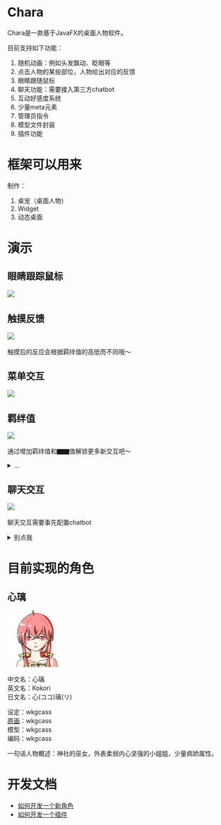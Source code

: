 # Chara

Chara是一款基于JavaFX的桌面人物软件。

目前支持如下功能：

1. 随机动画：例如头发飘动、眨眼等
2. 点击人物的某些部位，人物给出对应的反馈
3. 眼睛跟随鼠标
4. 聊天功能：需要接入第三方chatbot
5. 互动好感度系统
6. 少量meta元素
7. 管理员指令
8. 模型文件封装
9. 插件功能

# 框架可以用来

制作：

1. 桌宠（桌面人物）
2. Widget
3. 动态桌面

# 演示

## 眼睛跟踪鼠标

![](docs/readme-bundle/kokori-eye-track.gif)

## 触摸反馈

![](docs/readme-bundle/kokori-touch.gif)

触摸后的反应会根据羁绊值的高低而不同哦～

## 菜单交互

![](docs/readme-bundle/kokori-menu.gif)

## 羁绊值

![](docs/readme-bundle/kokori-bond-bar.gif)

通过增加羁绊值和▇▇值解锁更多新交互吧～

<details><summary>...</summary>
减少羁绊值也会发生变化～
</details>

## 聊天交互

![](docs/readme-bundle/kokori-chat-feature.gif)

聊天交互需要事先配置chatbot

<details><summary>别点我</summary>

## R18特性

![](docs/readme-bundle/kokori-r18.gif)

</details>

# 目前实现的角色

## 心璃

[<img src="docs/readme-bundle/kokori.png" width="128px" height="128px">](https://github.com/wkgcass/Chara/tree/master/characters/kokori)

中文名：心璃  
英文名：Kokori  
日文名：心(ココ)璃(リ)  

设定：wkgcass  
[原画](https://www.pixiv.net/artworks/85094809)：wkgcass  
模型：wkgcass  
编码：wkgcass

一句话人物概述：神社的巫女，外表柔弱内心坚强的小姐姐，少量病娇属性。

# 开发文档

* [如何开发一个新角色](docs/how-to-develop-a-new-character.md)
* [如何开发一个插件](docs/how-to-develop-a-new-plugin.md)
